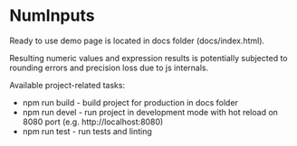 # NumInputs

Ready to use demo page is located in docs folder (docs/index.html).

Resulting numeric values and expression results is potentially subjected to rounding errors and precision loss due to js internals.

Available project-related tasks:
* npm run build - build project for production in docs folder
* npm run devel - run project in development mode with hot reload on 8080 port (e.g. http://localhost:8080)
* npm run test - run tests and linting
